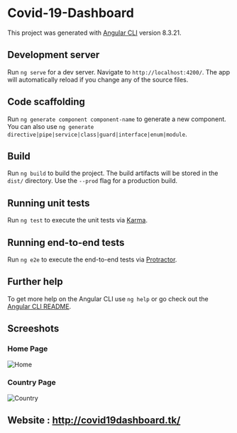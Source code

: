 # Covid-19-Dashboard

This project was generated with [Angular CLI](https://github.com/angular/angular-cli) version 8.3.21.

## Development server

Run `ng serve` for a dev server. Navigate to `http://localhost:4200/`. The app will automatically reload if you change any of the source files.

## Code scaffolding

Run `ng generate component component-name` to generate a new component. You can also use `ng generate directive|pipe|service|class|guard|interface|enum|module`.

## Build

Run `ng build` to build the project. The build artifacts will be stored in the `dist/` directory. Use the `--prod` flag for a production build.

## Running unit tests

Run `ng test` to execute the unit tests via [Karma](https://karma-runner.github.io).

## Running end-to-end tests

Run `ng e2e` to execute the end-to-end tests via [Protractor](http://www.protractortest.org/).

## Further help

To get more help on the Angular CLI use `ng help` or go check out the [Angular CLI README](https://github.com/angular/angular-cli/blob/master/README.md).

## Screeshots

### Home Page
![Home](https://user-images.githubusercontent.com/48689909/85982633-ce7a2100-ba03-11ea-836d-ea0605104c7a.png)

### Country Page
![Country](https://user-images.githubusercontent.com/48689909/85982641-d1751180-ba03-11ea-9c23-896adef810f5.png)

## Website : http://covid19dashboard.tk/ 
